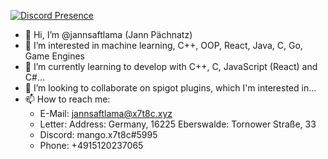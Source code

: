 [![Discord Presence](https://lanyard.cnrad.dev/api/573876541822599199)](https://discord.com/users/573876541822599199)

- 👋 Hi, I’m @jannsaftlama (Jann Pächnatz)
- 👀 I’m interested in machine learning, C++, OOP, React, Java, C, Go, Game Engines
- 🌱 I’m currently learning to develop with C++, C, JavaScript (React) and C#...
- 💞️ I’m looking to collaborate on spigot plugins, which I'm interested in...
- 📫 How to reach me:
  -  E-Mail: jannsaftlama@x7t8c.xyz
  -  Letter: 
         Address: Germany, 16225 Eberswalde: Tornower Straße, 33
  -  Discord: mango.x7t8c#5995
  -  Phone: +4915120237065

<!---
jannsaftlama/jannsaftlama is a ✨ special ✨ repository because its `README.md` (this file) appears on your GitHub profile.
You can click the Preview link to take a look at your changes.
--->

